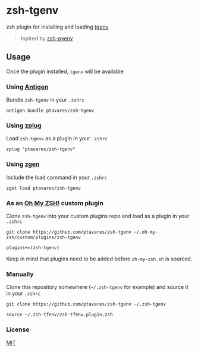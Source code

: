 # zsh-tgenv

zsh plugin for installing and loading [tgenv](https://github.com/cunymatthieu/tgenv.git)
>Inpired by [zsh-pyenv](https://github.com/mattberther/zsh-pyenv)

## Usage

Once the plugin installed, `tgenv` will be available

### Using [Antigen](https://github.com/zsh-users/antigen)

Bundle `zsh-tgenv` in your `.zshrc`

```
antigen bundle ptavares/zsh-tgenv
```

### Using [zplug](https://github.com/b4b4r07/zplug)

Load `zsh-tgenv` as a plugin in your `.zshrc`

```
zplug "ptavares/zsh-tgenv"
```

### Using [zgen](https://github.com/tarjoilija/zgen)

Include the load command in your `.zshrc`

```
zget load ptavares/zsh-tgenv
```

### As an [Oh My ZSH!](https://github.com/robbyrussell/oh-my-zsh) custom plugin

Clone `zsh-tgenv` into your custom plugins repo and load as a plugin in your `.zshrc`

```shell
git clone https://github.com/ptavares/zsh-tgenv ~/.oh-my-zsh/custom/plugins/zsh-tgenv
```

```
plugins+=(zsh-tgenv)
```

Keep in mind that plugins need to be added before `oh-my-zsh.sh` is sourced.

### Manually

Clone this repository somewhere (`~/.zsh-tgenv` for example) and source it in your `.zshrc`

```shell
git clone https://github.com/ptavares/zsh-tgenv ~/.zsh-tgenv
```

```
source ~/.zsh-tfenv/zsh-tfenv.plugin.zsh
```

### License

[MIT](LICENCE)

